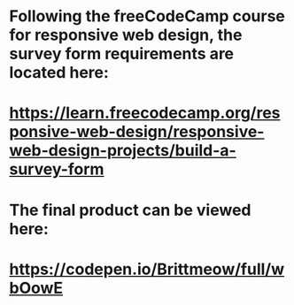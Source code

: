 # Following the freeCodeCamp course for responsive web design, the survey form requirements are located here:
# https://learn.freecodecamp.org/responsive-web-design/responsive-web-design-projects/build-a-survey-form

# The final product can be viewed here:
# https://codepen.io/Brittmeow/full/wbOowE
